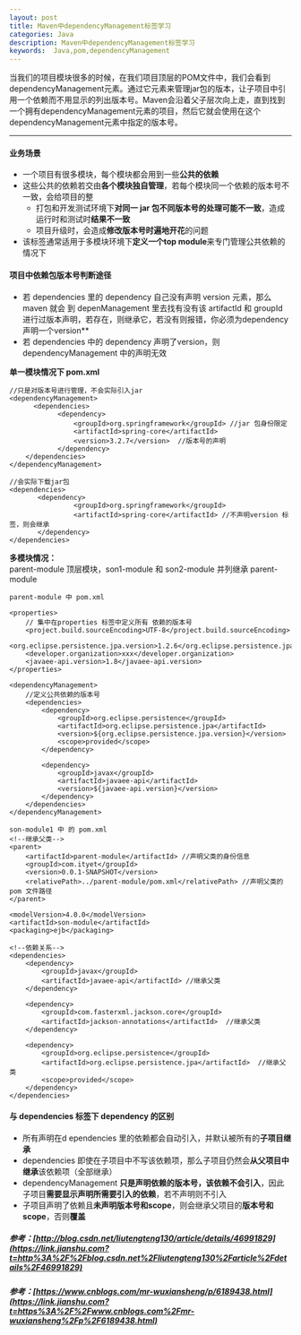 ```yaml
---
layout: post
title: Maven中dependencyManagement标签学习
categories: Java
description: Maven中dependencyManagement标签学习
keywords:  Java,pom,dependencyManagement
---
```


当我们的项目模块很多的时候，在我们项目顶层的POM文件中，我们会看到dependencyManagement元素。通过它元素来管理jar包的版本，让子项目中引用一个依赖而不用显示的列出版本号。Maven会沿着父子层次向上走，直到找到一个拥有dependencyManagement元素的项目，然后它就会使用在这个dependencyManagement元素中指定的版本号。

---

#### 业务场景

*   一个项目有很多模块，每个模块都会用到一些**公共的依赖**
*   这些公共的依赖若交由**各个模块独自管理**，若每个模块同一个依赖的版本号不一致，会给项目的整
    *   打包和开发测试环境下**对同一 jar 包不同版本号的处理可能不一致**，造成运行时和测试时**结果不一致**
    *   项目升级时，会造成**修改版本号时遍地开花**的问题
*   该标签通常适用于多模块环境下**定义一个top module**来专门管理公共依赖的情况下

#### 项目中依赖包版本号判断途径

*   若 dependencies 里的 dependency 自己没有声明 version 元素，那么maven 就会 到 depenManagement 里去找有没有该 artifactId 和 groupId 进行过版本声明，若存在，则继承它，若没有则报错，你必须为dependency声明一个version\*\*
*   若 dependencies 中的 dependency 声明了version，则 dependencyManagement 中的声明无效

**单一模块情况下 pom.xml**

~~~
//只是对版本号进行管理，不会实际引入jar  
<dependencyManagement>  
      <dependencies>  
            <dependency>  
                <groupId>org.springframework</groupId> //jar 包身份限定  
                <artifactId>spring-core</artifactId>  
                <version>3.2.7</version>  //版本号的声明
            </dependency>  
    </dependencies>  
</dependencyManagement>  
  
//会实际下载jar包  
<dependencies>  
       <dependency>  
                <groupId>org.springframework</groupId>  
                <artifactId>spring-core</artifactId> //不声明version 标签，则会继承
       </dependency>  
</dependencies>

~~~

**多模块情况：**  
parent-module 顶层模块，son1-module 和 son2-module 并列继承 parent-module

~~~
parent-module 中 pom.xml

<properties>
    // 集中在properties 标签中定义所有 依赖的版本号
    <project.build.sourceEncoding>UTF-8</project.build.sourceEncoding>
    <org.eclipse.persistence.jpa.version>1.2.6</org.eclipse.persistence.jpa.version>
    <developer.organization>xxx</developer.organization>
    <javaee-api.version>1.8</javaee-api.version>
</properties>

<dependencyManagement>  
    //定义公共依赖的版本号
    <dependencies> 
        <dependency>  
            <groupId>org.eclipse.persistence</groupId>  
            <artifactId>org.eclipse.persistence.jpa</artifactId>  
            <version>${org.eclipse.persistence.jpa.version}</version>  
            <scope>provided</scope>  
        </dependency>  
          
        <dependency>  
            <groupId>javax</groupId>  
            <artifactId>javaee-api</artifactId>  
            <version>${javaee-api.version}</version>  
        </dependency>  
    </dependencies>  
</dependencyManagement> 

~~~

~~~
son-module1 中 的 pom.xml
<!--继承父类-->  
<parent>  
    <artifactId>parent-module</artifactId> //声明父类的身份信息
    <groupId>com.ityet</groupId>  
    <version>0.0.1-SNAPSHOT</version>  
    <relativePath>../parent-module/pom.xml</relativePath> //声明父类的pom 文件路径
</parent>  

<modelVersion>4.0.0</modelVersion>  
<artifactId>son-module</artifactId>  
<packaging>ejb</packaging>  
  
<!--依赖关系-->  
<dependencies>  
    <dependency>  
        <groupId>javax</groupId>  
        <artifactId>javaee-api</artifactId> //继承父类
    </dependency>  
      
    <dependency>  
        <groupId>com.fasterxml.jackson.core</groupId>  
        <artifactId>jackson-annotations</artifactId>  //继承父类
    </dependency>  
      
    <dependency>  
        <groupId>org.eclipse.persistence</groupId>  
        <artifactId>org.eclipse.persistence.jpa</artifactId>  //继承父类
        <scope>provided</scope>  
    </dependency>  
</dependencies> 

~~~

#### 与 dependencies 标签下 dependency 的区别

*   所有声明在d ependencies 里的依赖都会自动引入，并默认被所有的**子项目继承**
*   dependencies 即使在子项目中不写该依赖项，那么子项目仍然会**从父项目中继承**该依赖项（全部继承）
*   dependencyManagement **只是声明依赖的版本号，该依赖不会引入**，因此子项目**需要显示声明所需要引入的依赖**，若不声明则不引入
*   子项目声明了依赖且**未声明版本号和scope**，则会继承父项目的**版本号和scope**，否则**覆盖**

##### 参考：[http://blog.csdn.net/liutengteng130/article/details/46991829](https://link.jianshu.com?t=http%3A%2F%2Fblog.csdn.net%2Fliutengteng130%2Farticle%2Fdetails%2F46991829)

##### 参考：[https://www.cnblogs.com/mr-wuxiansheng/p/6189438.html](https://link.jianshu.com?t=https%3A%2F%2Fwww.cnblogs.com%2Fmr-wuxiansheng%2Fp%2F6189438.html)